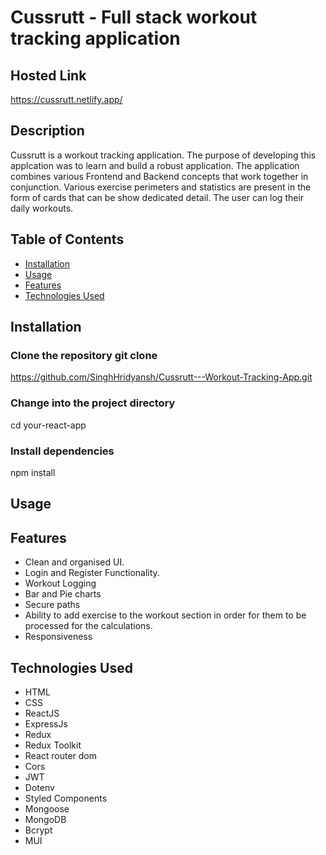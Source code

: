 # Cussrutt - Full stack workout tracking application

## Hosted Link

https://cussrutt.netlify.app/

## Description

Cussrutt is a workout tracking application. The purpose of developing this applcation was to learn and build a robust application. The application combines various Frontend and Backend concepts that work together in conjunction. Various exercise perimeters and statistics are present in the form of cards that can be show dedicated detail. The user can log their daily workouts.

## Table of Contents

- [Installation](#installation)
- [Usage](#usage)
- [Features](#features)
- [Technologies Used](#technologies-used)

## Installation

### Clone the repository git clone

https://github.com/SinghHridyansh/Cussrutt---Workout-Tracking-App.git

### Change into the project directory

cd your-react-app

### Install dependencies

npm install

## Usage


## Features

- Clean and organised UI.
- Login and Register Functionality.
- Workout Logging
- Bar and Pie charts
- Secure paths
- Ability to add exercise to the workout section in order for them to be processed for the calculations.
- Responsiveness

## Technologies Used

- HTML
- CSS
- ReactJS
- ExpressJs
- Redux
- Redux Toolkit
- React router dom
- Cors
- JWT
- Dotenv
- Styled Components
- Mongoose
- MongoDB
- Bcrypt
- MUI
